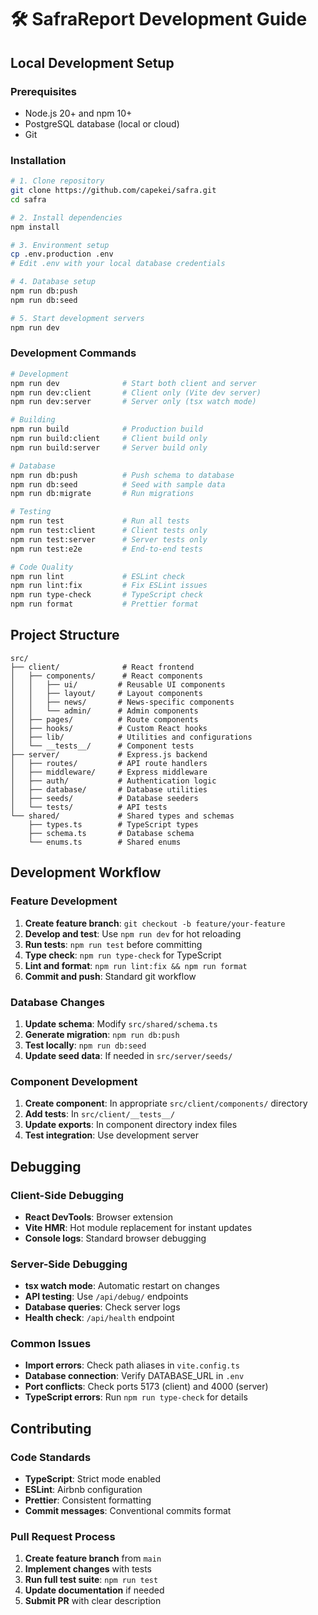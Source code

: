 # 🛠️ SafraReport Development Guide

## Local Development Setup

### Prerequisites
- Node.js 20+ and npm 10+
- PostgreSQL database (local or cloud)
- Git

### Installation
```bash
# 1. Clone repository
git clone https://github.com/capekei/safra.git
cd safra

# 2. Install dependencies
npm install

# 3. Environment setup
cp .env.production .env
# Edit .env with your local database credentials

# 4. Database setup
npm run db:push
npm run db:seed

# 5. Start development servers
npm run dev
```

### Development Commands
```bash
# Development
npm run dev              # Start both client and server
npm run dev:client       # Client only (Vite dev server)
npm run dev:server       # Server only (tsx watch mode)

# Building
npm run build            # Production build
npm run build:client     # Client build only
npm run build:server     # Server build only

# Database
npm run db:push          # Push schema to database
npm run db:seed          # Seed with sample data
npm run db:migrate       # Run migrations

# Testing
npm run test             # Run all tests
npm run test:client      # Client tests only
npm run test:server      # Server tests only
npm run test:e2e         # End-to-end tests

# Code Quality
npm run lint             # ESLint check
npm run lint:fix         # Fix ESLint issues
npm run type-check       # TypeScript check
npm run format           # Prettier format
```

## Project Structure

```
src/
├── client/              # React frontend
│   ├── components/      # React components
│   │   ├── ui/         # Reusable UI components
│   │   ├── layout/     # Layout components
│   │   ├── news/       # News-specific components
│   │   └── admin/      # Admin components
│   ├── pages/          # Route components
│   ├── hooks/          # Custom React hooks
│   ├── lib/            # Utilities and configurations
│   └── __tests__/      # Component tests
├── server/             # Express.js backend
│   ├── routes/         # API route handlers
│   ├── middleware/     # Express middleware
│   ├── auth/           # Authentication logic
│   ├── database/       # Database utilities
│   ├── seeds/          # Database seeders
│   └── tests/          # API tests
└── shared/             # Shared types and schemas
    ├── types.ts        # TypeScript types
    ├── schema.ts       # Database schema
    └── enums.ts        # Shared enums
```

## Development Workflow

### Feature Development
1. **Create feature branch**: `git checkout -b feature/your-feature`
2. **Develop and test**: Use `npm run dev` for hot reloading
3. **Run tests**: `npm run test` before committing
4. **Type check**: `npm run type-check` for TypeScript
5. **Lint and format**: `npm run lint:fix && npm run format`
6. **Commit and push**: Standard git workflow

### Database Changes
1. **Update schema**: Modify `src/shared/schema.ts`
2. **Generate migration**: `npm run db:push`
3. **Test locally**: `npm run db:seed`
4. **Update seed data**: If needed in `src/server/seeds/`

### Component Development
1. **Create component**: In appropriate `src/client/components/` directory
2. **Add tests**: In `src/client/__tests__/`
3. **Update exports**: In component directory index files
4. **Test integration**: Use development server

## Debugging

### Client-Side Debugging
- **React DevTools**: Browser extension
- **Vite HMR**: Hot module replacement for instant updates
- **Console logs**: Standard browser debugging

### Server-Side Debugging
- **tsx watch mode**: Automatic restart on changes
- **API testing**: Use `/api/debug/` endpoints
- **Database queries**: Check server logs
- **Health check**: `/api/health` endpoint

### Common Issues
- **Import errors**: Check path aliases in `vite.config.ts`
- **Database connection**: Verify DATABASE_URL in `.env`
- **Port conflicts**: Check ports 5173 (client) and 4000 (server)
- **TypeScript errors**: Run `npm run type-check` for details

## Contributing

### Code Standards
- **TypeScript**: Strict mode enabled
- **ESLint**: Airbnb configuration
- **Prettier**: Consistent formatting
- **Commit messages**: Conventional commits format

### Pull Request Process
1. **Create feature branch** from `main`
2. **Implement changes** with tests
3. **Run full test suite**: `npm run test`
4. **Update documentation** if needed
5. **Submit PR** with clear description